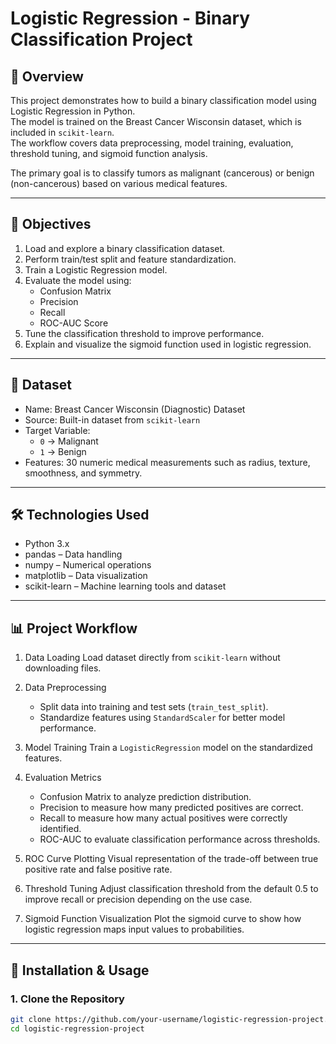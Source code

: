 # Logistic Regression - Binary Classification Project

## 📌 Overview
This project demonstrates how to build a binary classification model using Logistic Regression in Python.  
The model is trained on the Breast Cancer Wisconsin dataset, which is included in `scikit-learn`.  
The workflow covers data preprocessing, model training, evaluation, threshold tuning, and sigmoid function analysis.

The primary goal is to classify tumors as malignant (cancerous) or benign (non-cancerous) based on various medical features.

---

## 🎯 Objectives
1. Load and explore a binary classification dataset.
2. Perform train/test split and feature standardization.
3. Train a Logistic Regression model.
4. Evaluate the model using:
   - Confusion Matrix
   - Precision
   - Recall
   - ROC-AUC Score
5. Tune the classification threshold to improve performance.
6. Explain and visualize the sigmoid function used in logistic regression.

---

## 📂 Dataset
- Name: Breast Cancer Wisconsin (Diagnostic) Dataset  
- Source: Built-in dataset from `scikit-learn`  
- Target Variable: 
  - `0` → Malignant  
  - `1` → Benign  
- Features: 30 numeric medical measurements such as radius, texture, smoothness, and symmetry.

---

## 🛠️ Technologies Used
- Python 3.x
- pandas – Data handling
- numpy – Numerical operations
- matplotlib – Data visualization
- scikit-learn – Machine learning tools and dataset

---

## 📊 Project Workflow
1. Data Loading 
   Load dataset directly from `scikit-learn` without downloading files.
   
2. Data Preprocessing  
   - Split data into training and test sets (`train_test_split`).
   - Standardize features using `StandardScaler` for better model performance.

3. Model Training
   Train a `LogisticRegression` model on the standardized features.

4. Evaluation Metrics 
   - Confusion Matrix to analyze prediction distribution.  
   - Precision to measure how many predicted positives are correct.  
   - Recall to measure how many actual positives were correctly identified.  
   - ROC-AUC to evaluate classification performance across thresholds.

5. ROC Curve Plotting
   Visual representation of the trade-off between true positive rate and false positive rate.

6. Threshold Tuning
   Adjust classification threshold from the default 0.5 to improve recall or precision depending on the use case.

7. Sigmoid Function Visualization 
   Plot the sigmoid curve to show how logistic regression maps input values to probabilities.

---

## 🚀 Installation & Usage

### 1. Clone the Repository
```bash
git clone https://github.com/your-username/logistic-regression-project.git
cd logistic-regression-project
